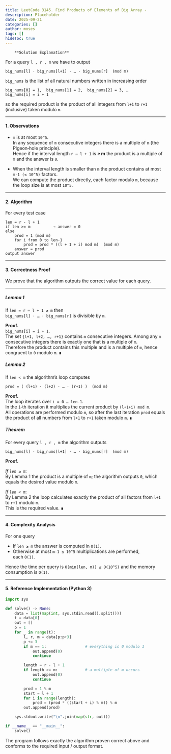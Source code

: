 ```yaml
---
title: LeetCode 3145. Find Products of Elements of Big Array - 
description: Placeholder
date: 2025-09-21
categories: []
author: moses
tags: []
hideToc: true
---
```

        **Solution Explanation**

For a query `l , r , m` we have to output  

```
big_nums[l] · big_nums[l+1] · … · big_nums[r]  (mod m)
```

`big_nums` is the list of all natural numbers written in increasing order

```
big_nums[0] = 1,  big_nums[1] = 2,  big_nums[2] = 3, …
big_nums[i] = i + 1
```

so the required product is the product of all integers from `l+1` to `r+1`
(inclusive) taken modulo `m`.

--------------------------------------------------------------------

#### 1.  Observations

* `m` is at most `10^5`.  
  In any sequence of `m` consecutive integers there is a multiple of `m`
  (the Pigeon‑hole principle).  
  Hence if the interval length `r – l + 1` is **≥ m** the product is a
  multiple of `m` and the answer is `0`.

* When the interval length is smaller than `m` the product contains at
  most `m‑1 (≤ 10^5)` factors.  
  We can compute the product directly, each factor modulo `m`, because
  the loop size is at most `10^5`.

--------------------------------------------------------------------

#### 2.  Algorithm
For every test case

```
len = r - l + 1
if len >= m          → answer = 0
else
    prod = 1 (mod m)
    for i from 0 to len-1
        prod = prod * ((l + 1 + i) mod m)  (mod m)
    answer = prod
output answer
```

--------------------------------------------------------------------

#### 3.  Correctness Proof  

We prove that the algorithm outputs the correct value for each query.

---

##### Lemma 1  
If `len = r – l + 1 ≥ m` then  
`big_nums[l] · … · big_nums[r]` is divisible by `m`.

**Proof.**  
`big_nums[i] = i + 1`.  
The set `{l+1, l+2, …, r+1}` contains `m` consecutive integers.
Among any `m` consecutive integers there is exactly one that is a multiple
of `m`.  
Therefore the product contains this multiple and is a multiple of `m`,
hence congruent to `0` modulo `m`. ∎



##### Lemma 2  
If `len < m` the algorithm’s loop computes

```
prod = ( (l+1) · (l+2) · … · (r+1) )  (mod m)
```

**Proof.**  
The loop iterates over `i = 0 … len-1`.  
In the `i`‑th iteration it multiplies the current product by
`(l+1+i) mod m`.  
All operations are performed modulo `m`, so after the last iteration
`prod` equals the product of all numbers from `l+1` to `r+1` taken modulo
`m`. ∎



##### Theorem  
For every query `l , r , m` the algorithm outputs

```
big_nums[l] · big_nums[l+1] · … · big_nums[r]  (mod m)
```

**Proof.**  

*If `len ≥ m`*:  
By Lemma&nbsp;1 the product is a multiple of `m`; the algorithm outputs
`0`, which equals the desired value modulo `m`.

*If `len < m`*:  
By Lemma&nbsp;2 the loop calculates exactly the product of all factors
from `l+1` to `r+1` modulo `m`.  
This is the required value. ∎



--------------------------------------------------------------------

#### 4.  Complexity Analysis

For one query

* If `len ≥ m` the answer is computed in `O(1)`.
* Otherwise at most `m-1 ≤ 10^5` multiplications are performed,  
  each `O(1)`.

Hence the time per query is `O(min(len, m)) ≤ O(10^5)` and the memory
consumption is `O(1)`.

--------------------------------------------------------------------

#### 5.  Reference Implementation (Python 3)

```python
import sys

def solve() -> None:
    data = list(map(int, sys.stdin.read().split()))
    t = data[0]
    out = []
    p = 1
    for _ in range(t):
        l, r, m = data[p:p+3]
        p += 3
        if m == 1:                 # everything is 0 modulo 1
            out.append(0)
            continue

        length = r - l + 1
        if length >= m:            # a multiple of m occurs
            out.append(0)
            continue

        prod = 1 % m
        start = l + 1
        for i in range(length):
            prod = (prod * ((start + i) % m)) % m
        out.append(prod)

    sys.stdout.write("\n".join(map(str, out)))

if __name__ == "__main__":
    solve()
```

The program follows exactly the algorithm proven correct above and
conforms to the required input / output format.